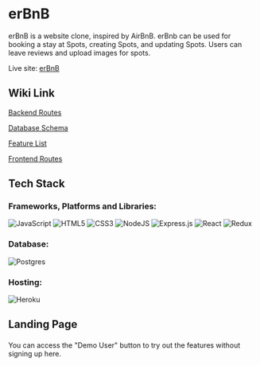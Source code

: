 # erBnB

erBnB is a website clone, inspired by AirBnB. erBnb can be used for booking a stay at Spots, creating Spots, and updating Spots. Users can leave reviews and upload images for spots. 

Live site: [erBnB](https://erbnb.herokuapp.com/)

## Wiki Link

[Backend Routes](https://github.com/eomcikus/erBnB/wiki/API-Routes) <p>
[Database Schema](https://github.com/eomcikus/erBnB/wiki/Database-Schema) <p>
[Feature List](https://github.com/eomcikus/erBnB/wiki/Feature-List) <p>
[Frontend Routes](https://github.com/eomcikus/erBnB/wiki/Redux-Store-State) <p>

## Tech Stack<p>

### Frameworks, Platforms and Libraries:
![JavaScript](https://img.shields.io/badge/javascript-%23323330.svg?style=for-the-badge&logo=javascript&logoColor=%23F7DF1E) ![HTML5](https://img.shields.io/badge/html5-%23E34F26.svg?style=for-the-badge&logo=html5&logoColor=white) ![CSS3](https://img.shields.io/badge/css3-%231572B6.svg?style=for-the-badge&logo=css3&logoColor=white) ![NodeJS](https://img.shields.io/badge/node.js-6DA55F?style=for-the-badge&logo=node.js&logoColor=white) ![Express.js](https://img.shields.io/badge/express.js-%23404d59.svg?style=for-the-badge&logo=express&logoColor=%2361DAFB) ![React](https://img.shields.io/badge/react-%2320232a.svg?style=for-the-badge&logo=react&logoColor=%2361DAFB) ![Redux](https://img.shields.io/badge/redux-%23593d88.svg?style=for-the-badge&logo=redux&logoColor=white)<p>
### Database:
![Postgres](https://img.shields.io/badge/postgres-%23316192.svg?style=for-the-badge&logo=postgresql&logoColor=white)
### Hosting:
![Heroku](https://img.shields.io/badge/heroku-%23430098.svg?style=for-the-badge&logo=heroku&logoColor=white)

## Landing Page <p>
You can access the "Demo User" button to try out the features without signing up here.
